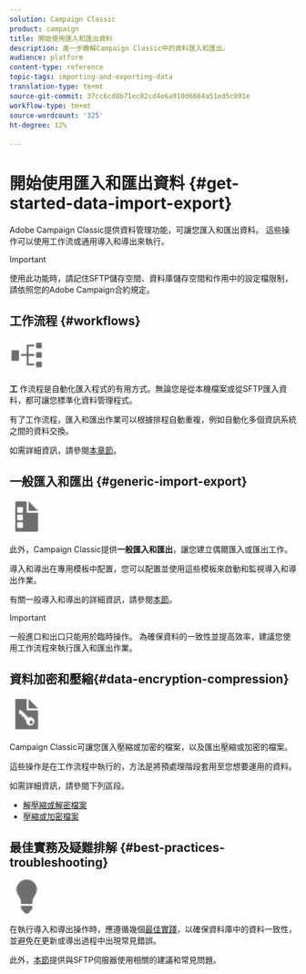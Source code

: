 ```yaml
---
solution: Campaign Classic
product: campaign
title: 開始使用匯入和匯出資料
description: 進一步瞭解Campaign Classic中的資料匯入和匯出。
audience: platform
content-type: reference
topic-tags: importing-and-exporting-data
translation-type: tm+mt
source-git-commit: 37cc6cd8b71ec82cd4e6a910d6664a51ed5c091e
workflow-type: tm+mt
source-wordcount: '325'
ht-degree: 12%

---
```



# 開始使用匯入和匯出資料 {#get-started-data-import-export}

Adobe Campaign Classic提供資料管理功能，可讓您匯入和匯出資料。 這些操作可以使用工作流或通用導入和導出來執行。

>[!IMPORTANT]
>
>使用此功能時，請記住SFTP儲存空間、資料庫儲存空間和作用中的設定檔限制，請依照您的Adobe Campaign合約規定。

## 工作流程 {#workflows}

<img src="assets/do-not-localize/icon_workflows.svg" width="60px">

**工** 作流程是自動化匯入程式的有用方式。無論您是從本機檔案或從SFTP匯入資料，都可讓您標準化資料管理程式。

有了工作流程，匯入和匯出作業可以根據排程自動重複，例如自動化多個資訊系統之間的資料交換。

如需詳細資訊，請參閱[本章節](../../platform/using/import-export-workflows.md)。

## 一般匯入和匯出 {#generic-import-export}

<img src="assets/do-not-localize/icon_templates.svg" width="60px">

此外，Campaign Classic提供&#x200B;**一般匯入和匯出**，讓您建立偶爾匯入或匯出工作。

導入和導出在專用模板中配置，您可以配置並使用這些模板來啟動和監視導入和導出作業。

有關一般導入和導出的詳細資訊，請參閱[本節](../../platform/using/about-generic-imports-exports.md)。

>[!IMPORTANT]
>一般進口和出口只能用於臨時操作。 為確保資料的一致性並提高效率，建議您使用工作流程來執行匯入和匯出作業。

## 資料加密和壓縮{#data-encryption-compression}

<img src="assets/do-not-localize/icon_encrypt.svg" width="60px">

Campaign Classic可讓您匯入壓縮或加密的檔案，以及匯出壓縮或加密的檔案。

這些操作是在工作流程中執行的，方法是將預處理階段套用至您想要運用的資料。

如需詳細資訊，請參閱下列區段。

* [解壓縮或解密檔案](../../platform/using/unzip-decrypt.md)
* [壓縮或加密檔案](../../platform/using/zip-encrypt.md)

## 最佳實務及疑難排解 {#best-practices-troubleshooting}

<img src="assets/do-not-localize/icon_bestpractices.svg" width="60px">

在執行導入和導出操作時，應遵循幾個[最佳實踐](../../platform/using/import-export-best-practices.md)，以確保資料庫中的資料一致性，並避免在更新或導出過程中出現常見錯誤。

此外，[本節](../../platform/using/sftp-server-usage.md)提供與SFTP伺服器使用相關的建議和常見問題。
